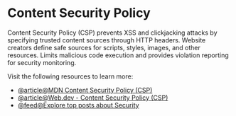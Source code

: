 # Content Security Policy

Content Security Policy (CSP) prevents XSS and clickjacking attacks by specifying trusted content sources through HTTP headers. Website creators define safe sources for scripts, styles, images, and other resources. Limits malicious code execution and provides violation reporting for security monitoring.

Visit the following resources to learn more:

- [@article@MDN Content Security Policy (CSP)](https://developer.mozilla.org/en-US/docs/Web/HTTP/CSP)
- [@article@Web.dev - Content Security Policy (CSP)](https://web.dev/csp/)
- [@feed@Explore top posts about Security](https://app.daily.dev/tags/security?ref=roadmapsh)

